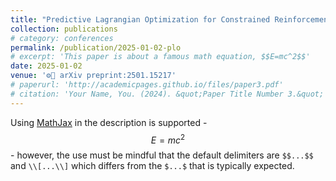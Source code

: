 ```yaml
---
title: "Predictive Lagrangian Optimization for Constrained Reinforcement Learning"
collection: publications
# category: conferences
permalink: /publication/2025-01-02-plo
# excerpt: 'This paper is about a famous math equation, $$E=mc^2$$'
date: 2025-01-02
venue: '⚙️🧠 arXiv preprint:2501.15217'
# paperurl: 'http://academicpages.github.io/files/paper3.pdf'
# citation: 'Your Name, You. (2024). &quot;Paper Title Number 3.&quot; <i>GitHub Journal of Bugs</i>. 1(3).'
---
```


Using [MathJax](https://www.mathjax.org/) in the description is supported - $$E=mc^2$$ - however, the use must be mindful that the default delimiters are `$$...$$` and `\\[...\\]` which differs from the `$...$` that is typically expected.
